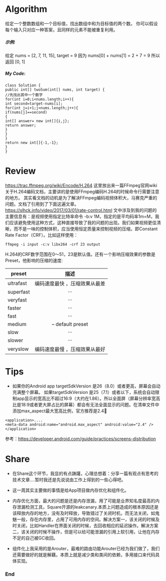 # Algorithm
给定一个整数数组和一个目标值，找出数组中和为目标值的两个数。
你可以假设每个输入只对应一种答案，且同样的元素不能被重复利用。
##### 示例:
给定 nums = [2, 7, 11, 15], target = 9
因为 nums[0] + nums[1] = 2 + 7 = 9
所以返回 [0, 1]

##### My Code:
```
class Solution {
public int[] twoSum(int[] nums, int target) {
//先找出其中一个数字
for(int i=0;i<nums.length;i++){
int second=target-nums[i];
for(int j=i+1;j<nums.length;j++){
if(nums[j]==second)
{
int[] answer= new int[]{i,j};
return answer;
}
}
}
return new int[]{-1,-1};
}
}
```
# Review
https://trac.ffmpeg.org/wiki/Encode/H.264
这里放出来一篇FFmpeg官网wiki关于H.264编码文档，主要讲的是使用FFmpeg编码H.264的时候命令行需要注意的地方。
其实看文档的动机是为了解决FFmpeg编码视频体积大，马赛克严重的问题。文档了引用到了下面这遍文章。
https://slhck.info/video/2017/03/01/rate-control.html 
文中涉及到我的问题的主要信息有：是视频使用指定比特率命令 -b:v 1M，指定的是平均码率1m=M，我们应该避免使用这种方式，这种直接导致了我的问题的出现。我们如果视频更佳清晰，而不是一味的控制体积，应当使用恒定质量来控制视频的压缩，即Constant Rate Factor（CRF）。比如这样使用：
```
ffmpeg -i input -c:v libx264 -crf 23 output
```
H.264的CRF数字范围在0～51，23是默认值。还有一个影响压缩效果的参数是Preset，他影响的压缩的速度:

| preset        | 描述   
| --------   | :-----:  |
| ultrafast      | 编码速度最快 ，压缩效果从最差 
| superfast        |  ···
| veryfast        |  ···
|faster|···
|fast|···
|medium |– default preset
|slow|···
|slower|···
|veryslow|编码速度最慢 ，压缩效果从最好 


# Tips
- 如果你的Android app targetSdkVersion 是26（8.0）或者更高，屏幕会自动充满整个屏幕。
如果targetSdkVersion 是25（7.1）或者以下，系统会自动限制app显示的宽高比不超过16:9（大约在1.86）。所以全面屏（屏幕分辨率宽高比是18:9或者更大屏占比的屏幕）都会有无法全面显示的问题。在清单文件中添加max_aspect最大宽高比例，官方推荐是2.4
```
<application>....
<meta-data android:name="android.max_aspect" android:value="2.4" />
</application>
```
参考：https://developer.android.com/guide/practices/screens-distribution
# Share
- 在Share这个环节，我显的有点踌躇，心理总想着：分享一篇有观点有思考的技术文章....暂时我还是先说说由工作上得到的一些心得吧。

- 这一周其实主要做的事情是给App项目做内存优化和组件化。
- 内存优化方面，最大的问题是还是内存泄漏，用了可能是业界知名度最高的内存泄漏检测工具，Square开源的leakcanary.本质上问题造成的根本原因还是该释放内存的地方，没有及时释放，导致错过了关闭时机，而无法关闭，如鬼魅一般，存在内存里，占用了可用内存的空间。解决方案一，该关闭的时候及时关闭，比如Handler在界面关闭的时候，去回收相应的延迟操作。解决方案二，该关闭的时候不操作，但是可以给可能泄漏的引用上软引用，让他在内存不足的自己被GC收回。
- 组件化上我采用的是Arouter，最难的路由功能Arouter已经为我们做了，我们还需要做好的就是解藕，本质上就是减少类和类间的依赖，多用接口来代码具体实现。
### End
